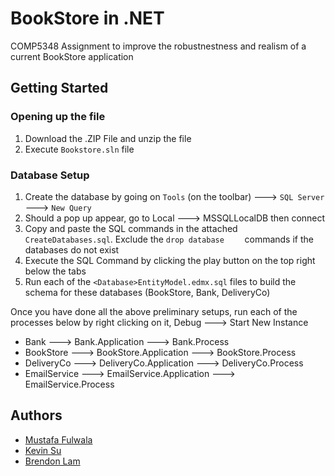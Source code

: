 
# BookStore in .NET
COMP5348 Assignment to improve the robustnestness and realism of a current BookStore application 

## Getting Started


### Opening up the file
1. Download the .ZIP File and unzip the file
2. Execute `Bookstore.sln` file

### Database Setup 
1. Create the database by going on `Tools` (on the toolbar) ---> `SQL Server` ---> `New Query`
2. Should a pop up appear, go to Local ---> MSSQLLocalDB then connect
4. Copy and paste the SQL commands in the attached `CreateDatabases.sql`. Exclude the `drop database	` commands if the databases do not exist 
5. Execute the SQL Command by clicking the play button on the top right below the tabs
6. Run each of the `<Database>EntityModel.edmx.sql` files to build the schema for these databases (BookStore, Bank, DeliveryCo)

Once you have done all the above preliminary setups, run each of the processes below by right clicking on it, Debug ---> Start New Instance 
- Bank ---> Bank.Application ---> Bank.Process 
- BookStore ---> BookStore.Application ---> BookStore.Process
- DeliveryCo ---> DeliveryCo.Application ---> DeliveryCo.Process
- EmailService ---> EmailService.Application ---> EmailService.Process


## Authors

* [Mustafa Fulwala](https://github.com/mospy26/)
* [Kevin Su](https://github.com/SuKaiwen)
* [Brendon Lam](https://github.com/blam135)
